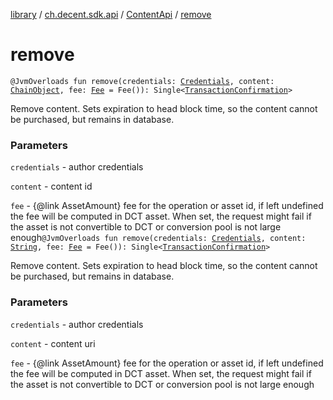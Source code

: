 [library](../../index.md) / [ch.decent.sdk.api](../index.md) / [ContentApi](index.md) / [remove](./remove.md)

# remove

`@JvmOverloads fun remove(credentials: `[`Credentials`](../../ch.decent.sdk.crypto/-credentials/index.md)`, content: `[`ChainObject`](../../ch.decent.sdk.model/-chain-object/index.md)`, fee: `[`Fee`](../../ch.decent.sdk.model/-fee/index.md)` = Fee()): Single<`[`TransactionConfirmation`](../../ch.decent.sdk.model/-transaction-confirmation/index.md)`>`

Remove content. Sets expiration to head block time, so the content cannot be purchased, but remains in database.

### Parameters

`credentials` - author credentials

`content` - content id

`fee` - {@link AssetAmount} fee for the operation or asset id, if left undefined the fee will be computed in DCT asset.
When set, the request might fail if the asset is not convertible to DCT or conversion pool is not large enough`@JvmOverloads fun remove(credentials: `[`Credentials`](../../ch.decent.sdk.crypto/-credentials/index.md)`, content: `[`String`](https://kotlinlang.org/api/latest/jvm/stdlib/kotlin/-string/index.html)`, fee: `[`Fee`](../../ch.decent.sdk.model/-fee/index.md)` = Fee()): Single<`[`TransactionConfirmation`](../../ch.decent.sdk.model/-transaction-confirmation/index.md)`>`

Remove content. Sets expiration to head block time, so the content cannot be purchased, but remains in database.

### Parameters

`credentials` - author credentials

`content` - content uri

`fee` - {@link AssetAmount} fee for the operation or asset id, if left undefined the fee will be computed in DCT asset.
When set, the request might fail if the asset is not convertible to DCT or conversion pool is not large enough